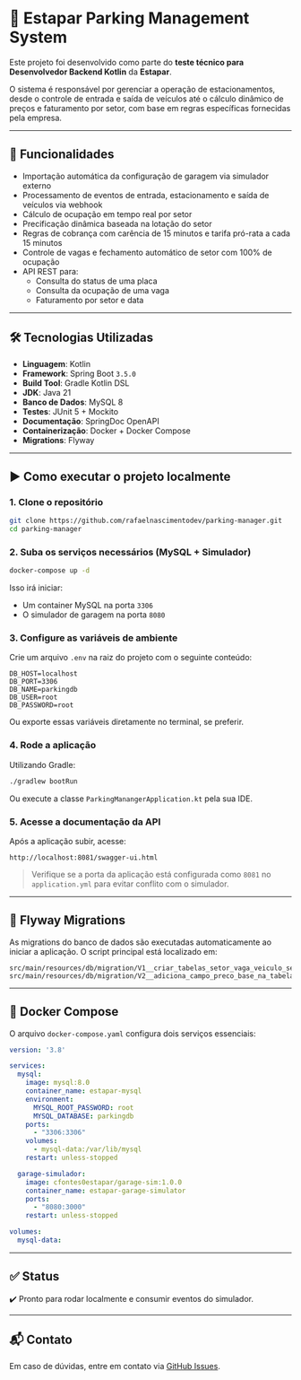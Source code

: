 
# 🚗 Estapar Parking Management System

Este projeto foi desenvolvido como parte do **teste técnico para Desenvolvedor Backend Kotlin** da **Estapar**.

O sistema é responsável por gerenciar a operação de estacionamentos, desde o controle de entrada e saída de veículos até o cálculo dinâmico de preços e faturamento por setor, com base em regras específicas fornecidas pela empresa.

---

## 🧠 Funcionalidades

- Importação automática da configuração de garagem via simulador externo
- Processamento de eventos de entrada, estacionamento e saída de veículos via webhook
- Cálculo de ocupação em tempo real por setor
- Precificação dinâmica baseada na lotação do setor
- Regras de cobrança com carência de 15 minutos e tarifa pró-rata a cada 15 minutos
- Controle de vagas e fechamento automático de setor com 100% de ocupação
- API REST para:
  - Consulta do status de uma placa
  - Consulta da ocupação de uma vaga
  - Faturamento por setor e data

---

## 🛠️ Tecnologias Utilizadas

- **Linguagem**: Kotlin
- **Framework**: Spring Boot `3.5.0`
- **Build Tool**: Gradle Kotlin DSL
- **JDK**: Java 21
- **Banco de Dados**: MySQL 8
- **Testes**: JUnit 5 + Mockito
- **Documentação**: SpringDoc OpenAPI
- **Containerização**: Docker + Docker Compose
- **Migrations**: Flyway

---

## ▶️ Como executar o projeto localmente

### 1. Clone o repositório

```bash
git clone https://github.com/rafaelnascimentodev/parking-manager.git
cd parking-manager
```

### 2. Suba os serviços necessários (MySQL + Simulador)

```bash
docker-compose up -d
```

Isso irá iniciar:
- Um container MySQL na porta `3306`
- O simulador de garagem na porta `8080`

### 3. Configure as variáveis de ambiente

Crie um arquivo `.env` na raiz do projeto com o seguinte conteúdo:

```env
DB_HOST=localhost
DB_PORT=3306
DB_NAME=parkingdb
DB_USER=root
DB_PASSWORD=root
```

Ou exporte essas variáveis diretamente no terminal, se preferir.

### 4. Rode a aplicação

Utilizando Gradle:

```bash
./gradlew bootRun
```

Ou execute a classe `ParkingManangerApplication.kt` pela sua IDE.

### 5. Acesse a documentação da API

Após a aplicação subir, acesse:

```
http://localhost:8081/swagger-ui.html
```

> Verifique se a porta da aplicação está configurada como `8081` no `application.yml` para evitar conflito com o simulador.

---

## 🐘 Flyway Migrations

As migrations do banco de dados são executadas automaticamente ao iniciar a aplicação. O script principal está localizado em:

```
src/main/resources/db/migration/V1__criar_tabelas_setor_vaga_veiculo_sessaoestacionamento_faturamento.sql
src/main/resources/db/migration/V2__adiciona_campo_preco_base_na_tabela_sessaoestacionamento.sql
```

---

## 🐳 Docker Compose

O arquivo `docker-compose.yaml` configura dois serviços essenciais:

```yaml
version: '3.8'

services:
  mysql:
    image: mysql:8.0
    container_name: estapar-mysql
    environment:
      MYSQL_ROOT_PASSWORD: root
      MYSQL_DATABASE: parkingdb
    ports:
      - "3306:3306"
    volumes:
      - mysql-data:/var/lib/mysql
    restart: unless-stopped

  garage-simulador:
    image: cfontes0estapar/garage-sim:1.0.0
    container_name: estapar-garage-simulator
    ports:
      - "8080:3000"
    restart: unless-stopped

volumes:
  mysql-data:
```

---

## ✅ Status

✔️ Pronto para rodar localmente e consumir eventos do simulador.

---

## 📬 Contato

Em caso de dúvidas, entre em contato via [GitHub Issues](https://github.com/rafaelnascimentodev/parking-manager/issues).
